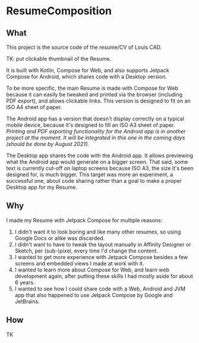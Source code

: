 # ResumeComposition

## What

This project is the source code of the resume/CV of Louis CAD.

TK: put clickable thumbnail of the Resume.

It is built with Kotlin, Compose for Web, and also supports Jetpack Compose for Android, which shares code with a Desktop version.

To be more specific, the main Resume is made with Compose for Web because it can easily be tweaked and printed via the browser (including PDF export), and allows clickable links. This version is designed to fit on an ISO A4 sheet of paper.

The Android app has a version that doesn't display correctly on a typical mobile device, because it's designed to fill an ISO A3 sheet of paper. _Printing and PDF exporting functionality for the Android app is in another project at the moment. It will be integrated in this one in the coming days (should be done by August 2021)._

The Desktop app shares the code with the Android app. It allows previewing what the Android app would generate on a bigger screen. That said, some text is currently cut-off on laptop screens because ISO A3, the size it's been designed for, is much bigger. This target was more an experiment, a successful one, about code sharing rather than a goal to make a proper Desktop app for my Resume.

## Why

I made my Resume with Jetpack Compose for multiple reasons:

1. I didn't want it to look boring and like many other resumes, so using Google Docs or alike was discarded.
2. I didn't want to have to tweak the layout manually in Affinity Designer or Sketch, per (sub-)pixel, every time I'd change the content.
3. I wanted to get more experience with Jetpack Compose besides a few screens and embedded views I made at work with it.
4. I wanted to learn more about Compose for Web, and learn web development again, after putting these skills I had mostly aside for about 6 years.
5. I wanted to see how I could share code with a Web, Android and JVM app that also happened to use Jetpack Compose by Google and JetBrains.

## How

TK
